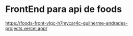 # FrontEnd para api de foods

https://foods-front-vlqc-h7mycar4c-guilherme-andrades-projects.vercel.app/
